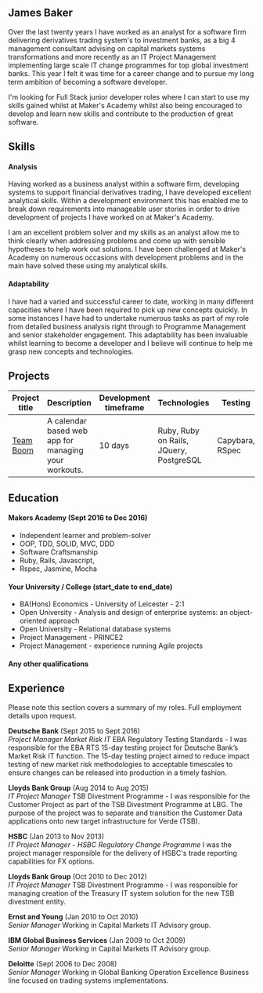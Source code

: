 ## James Baker

Over the last twenty years I have worked as an analyst for a software firm delivering derivatives trading system's to investment banks, as a big 4 management consultant advising on capital markets systems transformations and more recently as an IT Project Management implementing large scale IT change programmes for top global investment banks. This year I felt it was time for a career change and to pursue my long term ambition of becoming a software developer.

I'm looking for Full Stack junior developer roles where I can start to use my skills gained whilst at Maker's Academy whilst also being encouraged to develop and learn new skills and contribute to the production of great software.

## Skills

#### Analysis

Having worked as a business analyst within a software firm, developing systems to support financial derivatives trading, I have developed excellent analytical skills. Within a development environment this has enabled me to break down requirements into manageable user stories in order to drive development of projects I have worked on at Maker's Academy.

I am an excellent problem solver and my skills as an analyst allow me to think clearly when addressing problems and come up with sensible hypotheses to help work out solutions.  I have been challenged at Maker's Academy on numerous occasions with development problems and in the main have solved these using my analytical skills.

#### Adaptability

I have had a varied and successful career to date, working in many different capacities where I have been required to pick up new concepts quickly. In some instances I have had to undertake numerous tasks as part of my role from detailed business analysis right through to Programme Management and senior stakeholder engagement.  This adaptability has been invaluable whilst learning to become a developer and I believe will continue to help me grasp new concepts and technologies.

## Projects

Project title  | Description  									| Development timeframe | Technologies | Testing
------------- | ------------------------------	| ------------- |------------- |---------
[Team Boom](https://github.com/alexanderwjrussell/boom_training_webapp.git) | A calendar based web app for managing your workouts. | 10 days | Ruby, Ruby on Rails, JQuery, PostgreSQL| Capybara, RSpec

## Education

#### Makers Academy (Sept 2016 to Dec 2016)

- Independent learner and problem-solver
- OOP, TDD, SOLID, MVC, DDD
- Software Craftsmanship
- Ruby, Rails, Javascript,
- Rspec, Jasmine, Mocha

#### Your University / College (start_date to end_date)

- BA(Hons) Economics - University of Leicester - 2:1
- Open University - Analysis and design of enterprise systems: an object-oriented approach
- Open University - Relational database systems
- Project Management - PRINCE2
- Project Management - experience running Agile projects


#### Any other qualifications

## Experience
Please note this section covers a summary of my roles.  Full employment details upon request.

**Deutsche Bank** (Sept 2015 to Sept 2016)    
*Project Manager Market Risk IT*
EBA Regulatory Testing Standards - I was responsible for the EBA RTS 15-day testing project for Deutsche Bank’s Market Risk IT function.  The 15-day testing project aimed to reduce impact testing of new market risk methodologies to acceptable timescales to ensure changes can be released into production in a timely fashion.    

**Lloyds Bank Group** (Aug 2014 to Aug 2015)   
*IT Project Manager*
TSB Divestment Programme - I was responsible for the Customer Project as part of the TSB Divestment Programme at LBG. The purpose of the project was to separate and transition the Customer Data applications onto new target infrastructure for Verde (TSB).

**HSBC** (Jan 2013 to Nov 2013)   
*IT Project Manager - HSBC Regulatory Change Programme*
I was the project manager responsible for the delivery of HSBC's trade reporting capabilities for FX options.  

**Lloyds Bank Group** (Oct 2010 to Dec 2012)   
*IT Project Manager*
TSB Divestment Programme - I was responsible for managing creation of the Treasury IT system solution for the new TSB divestment entity.

**Ernst and Young** (Jan 2010 to Oct 2010)   
*Senior Manager*
Working in Capital Markets IT Advisory group.

**IBM Global Business Services** (Jan 2009 to Oct 2009)   
*Senior Manager*
Working in Capital Markets IT Advisory group.

**Deloitte** (Sept 2006 to Dec 2008)   
*Senior Manager*
Working in Global Banking Operation Excellence Business line focused on trading systems implementations.
